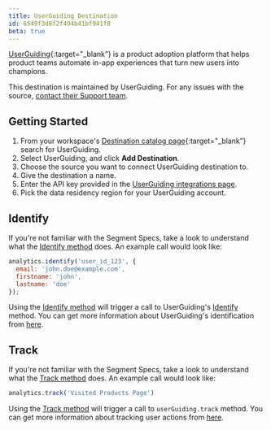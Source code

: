 ```yaml
---
title: UserGuiding Destination
id: 6549f3d6f2f494b41bf941f8
beta: true
---
```


[UserGuiding](https://userguiding.com/?utm_source=segmentio&utm_medium=docs&utm_campaign=partners){:target="_blank”} is a product adoption platform that helps product teams automate in-app experiences that turn new users into champions.


This destination is maintained by UserGuiding. For any issues with the source, [contact their Support team](mailto:assist@userguiding.com).


## Getting Started



1. From your workspace's [Destination catalog page](https://app.segment.com/goto-my-workspace/destinations/catalog){:target="_blank”} search for UserGuiding.
2. Select UserGuiding, and click **Add Destination**.
3. Choose the source you want to connect UserGuiding destination to.
4. Give the destination a name.
5. Enter the API key provided in the [UserGuiding integrations page](https://panel.userguiding.com/settings/integrations/segment).
6. Pick the data residency region for your UserGuiding account.


## Identify

If you're not familiar with the Segment Specs, take a look to understand what the [Identify method](/docs/connections/spec/identify/) does. An example call would look like:

```js
analytics.identify('user_id_123', {
  email: 'john.doe@example.com',
  firstname: 'john',
  lastname: 'doe'
});
```

Using the [Identify method](/docs/connections/spec/identify/) will trigger a call to UserGuiding's [Identify](https://panel.userguiding.com/settings/installation) method. You can get more information about UserGuiding's identification from [here](https://help.userguiding.com/en/articles/5562847-sending-user-attributes-and-tracking-user-actions).


## Track

If you're not familiar with the Segment Specs, take a look to understand what the [Track method](/docs/connections/spec/track/) does. An example call would look like:

```js
analytics.track('Visited Products Page')
```

Using the [Track method](/docs/connections/spec/track/) will trigger a call to `userGuiding.track` method. You can get more information about tracking user actions from [here](https://help.userguiding.com/en/articles/5562847-sending-user-attributes-and-tracking-user-actions).

